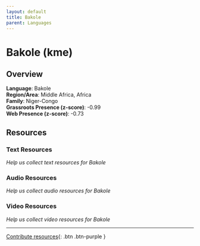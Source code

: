 ```yaml
---
layout: default
title: Bakole
parent: Languages
---
```


# Bakole (kme)

## Overview

**Language**: Bakole  
**Region/Area**: Middle Africa, Africa  
**Family**: Niger-Congo  
**Grassroots Presence (z-score)**: -0.99  
**Web Presence (z-score)**: -0.73  

## Resources

### Text Resources
*Help us collect text resources for Bakole*

### Audio Resources
*Help us collect audio resources for Bakole*

### Video Resources
*Help us collect video resources for Bakole*

---

[Contribute resources](https://forms.office.com/e/1SfLJx3u1r){: .btn .btn-purple }

